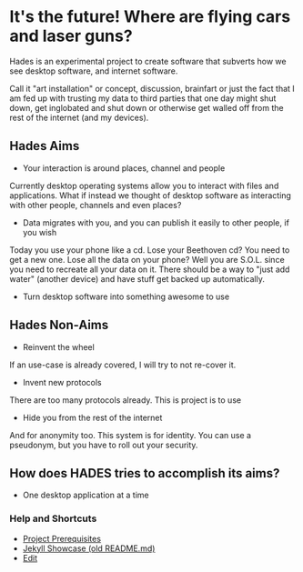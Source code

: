 # It's the future! Where are flying cars and laser guns?

Hades is an experimental project to create software that subverts how we see desktop software, and internet software.

Call it "art installation" or concept, discussion, brainfart or just the fact that I am fed up with trusting my data to third parties that one day might shut down, get inglobated and shut down or otherwise get walled off from the rest of the internet (and my devices).

## Hades Aims

- Your interaction is around places, channel and people

Currently desktop operating systems allow you to interact with files and applications.
What if instead we thought of desktop software as interacting with other people, channels and even places?

- Data migrates with you, and you can publish it easily to other people, if you wish

Today you use your phone like a cd. Lose your Beethoven cd? You need to get a new one. Lose all the data on your phone? Well you are S.O.L. since you need to recreate all your data on it. There should be a way to "just add water" (another device) and have stuff get backed up automatically.

- Turn desktop software into something awesome to use

## Hades Non-Aims

- Reinvent the wheel

If an use-case is already covered, I will try to not re-cover it.

- Invent new protocols

There are too many protocols already. This is project is to use

- Hide you from the rest of the internet

And for anonymity too. This system is for identity. You can use a pseudonym, but you have to roll out your security.

## How does HADES tries to accomplish its aims?

- One desktop application at a time

### Help and Shortcuts

- [Project Prerequisites](https://limacat76.github.io/Hades-Desktop/tasks/bootstrap.html)
- [Jekyll Showcase (old README.md)](https://limacat76.github.io/Hades-Desktop/help/markdown.html)
- [Edit](https://github.com/limacat76/Hades-Desktop/edit/master/README.md)
